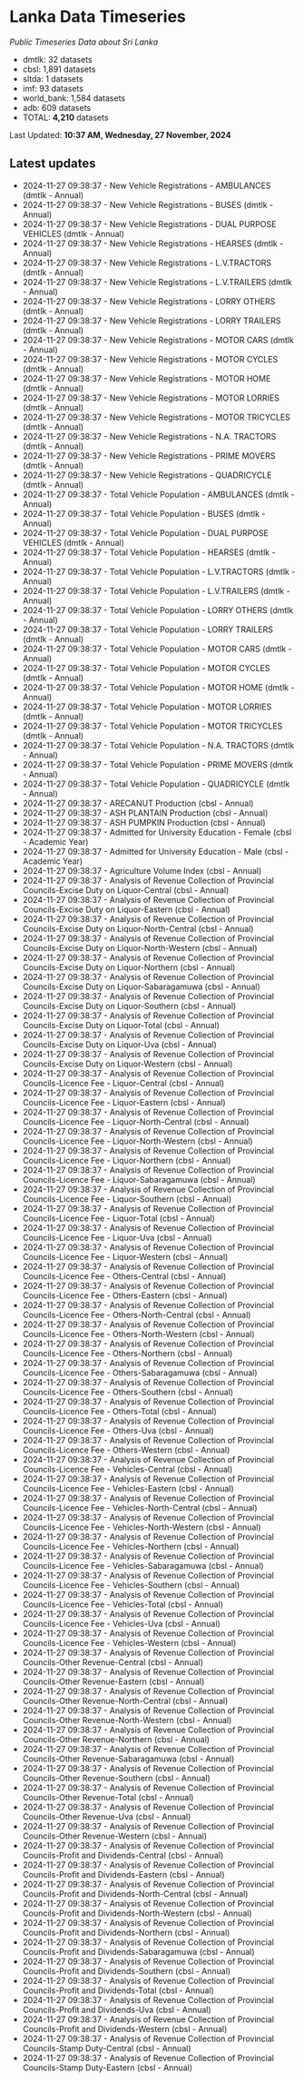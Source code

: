 # Lanka Data Timeseries
*Public Timeseries Data about Sri Lanka*

* dmtlk: 32 datasets
* cbsl: 1,891 datasets
* sltda: 1 datasets
* imf: 93 datasets
* world_bank: 1,584 datasets
* adb: 609 datasets
* TOTAL: **4,210** datasets

Last Updated: **10:37 AM, Wednesday, 27 November, 2024**

## Latest updates

* 2024-11-27 09:38:37 - New Vehicle Registrations - AMBULANCES (dmtlk - Annual)
* 2024-11-27 09:38:37 - New Vehicle Registrations - BUSES (dmtlk - Annual)
* 2024-11-27 09:38:37 - New Vehicle Registrations - DUAL PURPOSE VEHICLES (dmtlk - Annual)
* 2024-11-27 09:38:37 - New Vehicle Registrations - HEARSES (dmtlk - Annual)
* 2024-11-27 09:38:37 - New Vehicle Registrations - L.V.TRACTORS (dmtlk - Annual)
* 2024-11-27 09:38:37 - New Vehicle Registrations - L.V.TRAILERS (dmtlk - Annual)
* 2024-11-27 09:38:37 - New Vehicle Registrations - LORRY OTHERS (dmtlk - Annual)
* 2024-11-27 09:38:37 - New Vehicle Registrations - LORRY TRAILERS (dmtlk - Annual)
* 2024-11-27 09:38:37 - New Vehicle Registrations - MOTOR CARS (dmtlk - Annual)
* 2024-11-27 09:38:37 - New Vehicle Registrations - MOTOR CYCLES (dmtlk - Annual)
* 2024-11-27 09:38:37 - New Vehicle Registrations - MOTOR HOME (dmtlk - Annual)
* 2024-11-27 09:38:37 - New Vehicle Registrations - MOTOR LORRIES (dmtlk - Annual)
* 2024-11-27 09:38:37 - New Vehicle Registrations - MOTOR TRICYCLES (dmtlk - Annual)
* 2024-11-27 09:38:37 - New Vehicle Registrations - N.A. TRACTORS (dmtlk - Annual)
* 2024-11-27 09:38:37 - New Vehicle Registrations - PRIME MOVERS (dmtlk - Annual)
* 2024-11-27 09:38:37 - New Vehicle Registrations - QUADRICYCLE (dmtlk - Annual)
* 2024-11-27 09:38:37 - Total Vehicle Population - AMBULANCES (dmtlk - Annual)
* 2024-11-27 09:38:37 - Total Vehicle Population - BUSES (dmtlk - Annual)
* 2024-11-27 09:38:37 - Total Vehicle Population - DUAL PURPOSE VEHICLES (dmtlk - Annual)
* 2024-11-27 09:38:37 - Total Vehicle Population - HEARSES (dmtlk - Annual)
* 2024-11-27 09:38:37 - Total Vehicle Population - L.V.TRACTORS (dmtlk - Annual)
* 2024-11-27 09:38:37 - Total Vehicle Population - L.V.TRAILERS (dmtlk - Annual)
* 2024-11-27 09:38:37 - Total Vehicle Population - LORRY OTHERS (dmtlk - Annual)
* 2024-11-27 09:38:37 - Total Vehicle Population - LORRY TRAILERS (dmtlk - Annual)
* 2024-11-27 09:38:37 - Total Vehicle Population - MOTOR CARS (dmtlk - Annual)
* 2024-11-27 09:38:37 - Total Vehicle Population - MOTOR CYCLES (dmtlk - Annual)
* 2024-11-27 09:38:37 - Total Vehicle Population - MOTOR HOME (dmtlk - Annual)
* 2024-11-27 09:38:37 - Total Vehicle Population - MOTOR LORRIES (dmtlk - Annual)
* 2024-11-27 09:38:37 - Total Vehicle Population - MOTOR TRICYCLES (dmtlk - Annual)
* 2024-11-27 09:38:37 - Total Vehicle Population - N.A. TRACTORS (dmtlk - Annual)
* 2024-11-27 09:38:37 - Total Vehicle Population - PRIME MOVERS (dmtlk - Annual)
* 2024-11-27 09:38:37 - Total Vehicle Population - QUADRICYCLE (dmtlk - Annual)
* 2024-11-27 09:38:37 - ARECANUT Production (cbsl - Annual)
* 2024-11-27 09:38:37 - ASH PLANTAIN Production (cbsl - Annual)
* 2024-11-27 09:38:37 - ASH PUMPKIN Production (cbsl - Annual)
* 2024-11-27 09:38:37 - Admitted for University Education - Female (cbsl - Academic Year)
* 2024-11-27 09:38:37 - Admitted for University Education - Male (cbsl - Academic Year)
* 2024-11-27 09:38:37 - Agriculture Volume Index (cbsl - Annual)
* 2024-11-27 09:38:37 - Analysis of Revenue Collection of Provincial Councils-Excise Duty on Liquor-Central (cbsl - Annual)
* 2024-11-27 09:38:37 - Analysis of Revenue Collection of Provincial Councils-Excise Duty on Liquor-Eastern (cbsl - Annual)
* 2024-11-27 09:38:37 - Analysis of Revenue Collection of Provincial Councils-Excise Duty on Liquor-North-Central (cbsl - Annual)
* 2024-11-27 09:38:37 - Analysis of Revenue Collection of Provincial Councils-Excise Duty on Liquor-North-Western (cbsl - Annual)
* 2024-11-27 09:38:37 - Analysis of Revenue Collection of Provincial Councils-Excise Duty on Liquor-Northern (cbsl - Annual)
* 2024-11-27 09:38:37 - Analysis of Revenue Collection of Provincial Councils-Excise Duty on Liquor-Sabaragamuwa (cbsl - Annual)
* 2024-11-27 09:38:37 - Analysis of Revenue Collection of Provincial Councils-Excise Duty on Liquor-Southern (cbsl - Annual)
* 2024-11-27 09:38:37 - Analysis of Revenue Collection of Provincial Councils-Excise Duty on Liquor-Total (cbsl - Annual)
* 2024-11-27 09:38:37 - Analysis of Revenue Collection of Provincial Councils-Excise Duty on Liquor-Uva (cbsl - Annual)
* 2024-11-27 09:38:37 - Analysis of Revenue Collection of Provincial Councils-Excise Duty on Liquor-Western (cbsl - Annual)
* 2024-11-27 09:38:37 - Analysis of Revenue Collection of Provincial Councils-Licence Fee - Liquor-Central (cbsl - Annual)
* 2024-11-27 09:38:37 - Analysis of Revenue Collection of Provincial Councils-Licence Fee - Liquor-Eastern (cbsl - Annual)
* 2024-11-27 09:38:37 - Analysis of Revenue Collection of Provincial Councils-Licence Fee - Liquor-North-Central (cbsl - Annual)
* 2024-11-27 09:38:37 - Analysis of Revenue Collection of Provincial Councils-Licence Fee - Liquor-North-Western (cbsl - Annual)
* 2024-11-27 09:38:37 - Analysis of Revenue Collection of Provincial Councils-Licence Fee - Liquor-Northern (cbsl - Annual)
* 2024-11-27 09:38:37 - Analysis of Revenue Collection of Provincial Councils-Licence Fee - Liquor-Sabaragamuwa (cbsl - Annual)
* 2024-11-27 09:38:37 - Analysis of Revenue Collection of Provincial Councils-Licence Fee - Liquor-Southern (cbsl - Annual)
* 2024-11-27 09:38:37 - Analysis of Revenue Collection of Provincial Councils-Licence Fee - Liquor-Total (cbsl - Annual)
* 2024-11-27 09:38:37 - Analysis of Revenue Collection of Provincial Councils-Licence Fee - Liquor-Uva (cbsl - Annual)
* 2024-11-27 09:38:37 - Analysis of Revenue Collection of Provincial Councils-Licence Fee - Liquor-Western (cbsl - Annual)
* 2024-11-27 09:38:37 - Analysis of Revenue Collection of Provincial Councils-Licence Fee - Others-Central (cbsl - Annual)
* 2024-11-27 09:38:37 - Analysis of Revenue Collection of Provincial Councils-Licence Fee - Others-Eastern (cbsl - Annual)
* 2024-11-27 09:38:37 - Analysis of Revenue Collection of Provincial Councils-Licence Fee - Others-North-Central (cbsl - Annual)
* 2024-11-27 09:38:37 - Analysis of Revenue Collection of Provincial Councils-Licence Fee - Others-North-Western (cbsl - Annual)
* 2024-11-27 09:38:37 - Analysis of Revenue Collection of Provincial Councils-Licence Fee - Others-Northern (cbsl - Annual)
* 2024-11-27 09:38:37 - Analysis of Revenue Collection of Provincial Councils-Licence Fee - Others-Sabaragamuwa (cbsl - Annual)
* 2024-11-27 09:38:37 - Analysis of Revenue Collection of Provincial Councils-Licence Fee - Others-Southern (cbsl - Annual)
* 2024-11-27 09:38:37 - Analysis of Revenue Collection of Provincial Councils-Licence Fee - Others-Total (cbsl - Annual)
* 2024-11-27 09:38:37 - Analysis of Revenue Collection of Provincial Councils-Licence Fee - Others-Uva (cbsl - Annual)
* 2024-11-27 09:38:37 - Analysis of Revenue Collection of Provincial Councils-Licence Fee - Others-Western (cbsl - Annual)
* 2024-11-27 09:38:37 - Analysis of Revenue Collection of Provincial Councils-Licence Fee - Vehicles-Central (cbsl - Annual)
* 2024-11-27 09:38:37 - Analysis of Revenue Collection of Provincial Councils-Licence Fee - Vehicles-Eastern (cbsl - Annual)
* 2024-11-27 09:38:37 - Analysis of Revenue Collection of Provincial Councils-Licence Fee - Vehicles-North-Central (cbsl - Annual)
* 2024-11-27 09:38:37 - Analysis of Revenue Collection of Provincial Councils-Licence Fee - Vehicles-North-Western (cbsl - Annual)
* 2024-11-27 09:38:37 - Analysis of Revenue Collection of Provincial Councils-Licence Fee - Vehicles-Northern (cbsl - Annual)
* 2024-11-27 09:38:37 - Analysis of Revenue Collection of Provincial Councils-Licence Fee - Vehicles-Sabaragamuwa (cbsl - Annual)
* 2024-11-27 09:38:37 - Analysis of Revenue Collection of Provincial Councils-Licence Fee - Vehicles-Southern (cbsl - Annual)
* 2024-11-27 09:38:37 - Analysis of Revenue Collection of Provincial Councils-Licence Fee - Vehicles-Total (cbsl - Annual)
* 2024-11-27 09:38:37 - Analysis of Revenue Collection of Provincial Councils-Licence Fee - Vehicles-Uva (cbsl - Annual)
* 2024-11-27 09:38:37 - Analysis of Revenue Collection of Provincial Councils-Licence Fee - Vehicles-Western (cbsl - Annual)
* 2024-11-27 09:38:37 - Analysis of Revenue Collection of Provincial Councils-Other Revenue-Central (cbsl - Annual)
* 2024-11-27 09:38:37 - Analysis of Revenue Collection of Provincial Councils-Other Revenue-Eastern (cbsl - Annual)
* 2024-11-27 09:38:37 - Analysis of Revenue Collection of Provincial Councils-Other Revenue-North-Central (cbsl - Annual)
* 2024-11-27 09:38:37 - Analysis of Revenue Collection of Provincial Councils-Other Revenue-North-Western (cbsl - Annual)
* 2024-11-27 09:38:37 - Analysis of Revenue Collection of Provincial Councils-Other Revenue-Northern (cbsl - Annual)
* 2024-11-27 09:38:37 - Analysis of Revenue Collection of Provincial Councils-Other Revenue-Sabaragamuwa (cbsl - Annual)
* 2024-11-27 09:38:37 - Analysis of Revenue Collection of Provincial Councils-Other Revenue-Southern (cbsl - Annual)
* 2024-11-27 09:38:37 - Analysis of Revenue Collection of Provincial Councils-Other Revenue-Total (cbsl - Annual)
* 2024-11-27 09:38:37 - Analysis of Revenue Collection of Provincial Councils-Other Revenue-Uva (cbsl - Annual)
* 2024-11-27 09:38:37 - Analysis of Revenue Collection of Provincial Councils-Other Revenue-Western (cbsl - Annual)
* 2024-11-27 09:38:37 - Analysis of Revenue Collection of Provincial Councils-Profit and Dividends-Central (cbsl - Annual)
* 2024-11-27 09:38:37 - Analysis of Revenue Collection of Provincial Councils-Profit and Dividends-Eastern (cbsl - Annual)
* 2024-11-27 09:38:37 - Analysis of Revenue Collection of Provincial Councils-Profit and Dividends-North-Central (cbsl - Annual)
* 2024-11-27 09:38:37 - Analysis of Revenue Collection of Provincial Councils-Profit and Dividends-North-Western (cbsl - Annual)
* 2024-11-27 09:38:37 - Analysis of Revenue Collection of Provincial Councils-Profit and Dividends-Northern (cbsl - Annual)
* 2024-11-27 09:38:37 - Analysis of Revenue Collection of Provincial Councils-Profit and Dividends-Sabaragamuwa (cbsl - Annual)
* 2024-11-27 09:38:37 - Analysis of Revenue Collection of Provincial Councils-Profit and Dividends-Southern (cbsl - Annual)
* 2024-11-27 09:38:37 - Analysis of Revenue Collection of Provincial Councils-Profit and Dividends-Total (cbsl - Annual)
* 2024-11-27 09:38:37 - Analysis of Revenue Collection of Provincial Councils-Profit and Dividends-Uva (cbsl - Annual)
* 2024-11-27 09:38:37 - Analysis of Revenue Collection of Provincial Councils-Profit and Dividends-Western (cbsl - Annual)
* 2024-11-27 09:38:37 - Analysis of Revenue Collection of Provincial Councils-Stamp Duty-Central (cbsl - Annual)
* 2024-11-27 09:38:37 - Analysis of Revenue Collection of Provincial Councils-Stamp Duty-Eastern (cbsl - Annual)